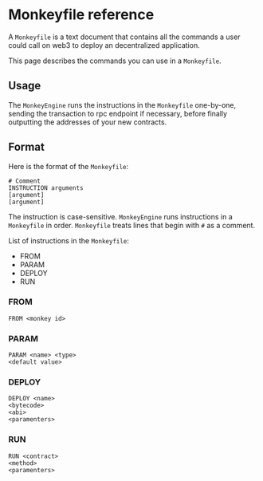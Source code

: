 # Monkeyfile reference

A `Monkeyfile` is a text document that contains all the commands a user could call on web3 to deploy an decentralized application.

This page describes the commands you can use in a `Monkeyfile`.

## Usage

The `MonkeyEngine` runs the instructions in the `Monkeyfile` one-by-one, sending the transaction to rpc endpoint if necessary, before finally outputting the addresses of your new contracts.

## Format

Here is the format of the `Monkeyfile`:

```
# Comment
INSTRUCTION arguments
[argument]
[argument]
```

The instruction is case-sensitive. `MonkeyEngine` runs instructions in a `Monkeyfile` in order. `Monkeyfile` treats lines that begin with `#` as a comment.

List of instructions in the `Monkeyfile`:

- FROM
- PARAM
- DEPLOY
- RUN

### FROM

```
FROM <monkey id>
```

### PARAM

```
PARAM <name> <type>
<default value>
```

### DEPLOY

```
DEPLOY <name>
<bytecode>
<abi>
<paramenters>
```

### RUN

```
RUN <contract>
<method>
<paramenters>
```
